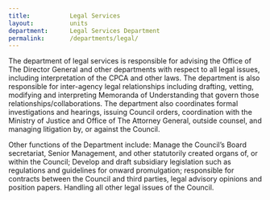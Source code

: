 ```yaml
---
title:           Legal Services
layout:          units
department:      Legal Services Department
permalink:       /departments/legal/
---
```


The department of legal services is responsible for advising the Office of The Director General and other departments with respect to all legal issues, including interpretation of the CPCA and other laws. The department is also responsible for inter-agency legal relationships including drafting, vetting, modifying and interpreting Memoranda of Understanding that govern those relationships/collaborations. The department also coordinates formal investigations and hearings, issuing Council orders, coordination with the Ministry of Justice and Office of The Attorney General, outside counsel, and managing litigation by, or against the Council.

Other functions of the Department include:
Manage the Council’s Board secretariat, Senior Management, and other statutorily created organs of, or within the Council;
Develop and draft subsidiary legislation such as regulations and guidelines for onward promulgation; responsible for contracts between the Council and third parties, legal advisory opinions and position papers.
Handling all other legal issues of the Council.
